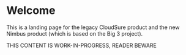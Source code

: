 # Welcome

This is a landing page for the legacy CloudSure product and the new Nimbus product (which is based on the Big 3 project).

THIS CONTENT IS WORK-IN-PROGRESS, READER BEWARE
